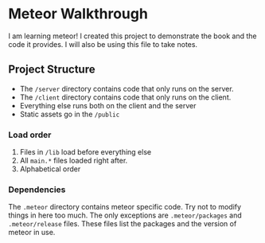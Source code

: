 # Meteor Walkthrough

I am learning meteor! I created this project to demonstrate the book and the code it provides. I will also be using this file to take notes.

## Project Structure

* The `/server` directory contains code that only runs on the server.
* The `/client` directory contains code that only runs on the client.
* Everything else runs both on the client and the server
* Static assets go in the `/public`

### Load order

1. Files in `/lib`  load before everything else
2. All `main.*` files loaded right after.
3. Alphabetical order

### Dependencies

The `.meteor` directory contains meteor specific code. Try not to modify things in here too much. The only exceptions are `.meteor/packages` and `.meteor/release` files. These files list the packages and the version of meteor in use.


